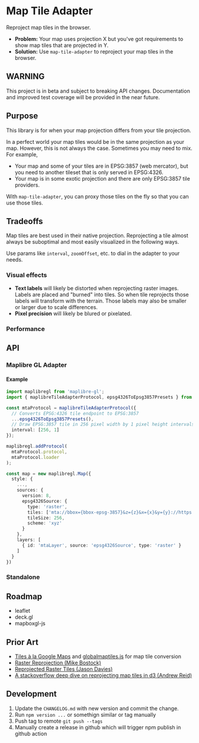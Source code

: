 # Map Tile Adapter
Reproject map tiles in the browser.
- **Problem:** Your map uses projection X but you've got requirements to show map tiles that are projected in Y.
- **Solution:** Use `map-tile-adapter` to reproject your map tiles in the browser.

## WARNING
This project is in beta and subject to breaking API changes. Documentation and improved test coverage will be provided in the near future.

## Purpose 
This library is for when your map projection differs from your tile projection. 

In a perfect world your map tiles would be in the same projection as your map. However, this is not always the case. Sometimes you may need to mix. For example,
- Your map and some of your tiles are in EPSG:3857 (web mercator), but you need to another tileset that is only served in EPSG:4326. 
- Your map is in some exotic projection and there are only EPSG:3857 tile providers.

With `map-tile-adapter`, you can proxy those tiles on the fly so that you can use those tiles.

## Tradeoffs
Map tiles are best used in their native projection. Reprojecting a tile almost always be suboptimal and most easily visualized in the following ways.

Use params like `interval`, `zoomOffset`, etc. to dial in the adapter to your needs.

### Visual effects
- **Text labels** will likely be distorted when reprojecting raster images. Labels are placed and "burned" into tiles. So when tile reprojects those labels will transform with the terrain. Those labels may also be smaller or larger due to scale differences.
- **Pixel precision** will likely be blured or pixelated.

### Performance

## API

### Maplibre GL Adapter

#### Example 
```typescript
import maplibregl from 'maplibre-gl';
import { maplibreTileAdapterProtocol, epsg4326ToEpsg3857Presets } from 'map-tile-adapter';

const mtaProtocol = maplibreTileAdapterProtocol({
  // Converts EPSG:4326 tile endpoint to EPSG:3857
  ...epsg4326ToEpsg3857Presets(),
  // Draw EPSG:3857 tile in 256 pixel width by 1 pixel height intervals (more accurate latitude)
  interval: [256, 1] 
});

maplibregl.addProtocol(
  mtaProtocol.protocol, 
  mtaProtocol.loader
);

const map = new maplibregl.Map({
  style: {
    ...,
    sources: {
      version: 8,
      epsg4326Source: {
        type: 'raster',
        tiles: ['mta://bbox={bbox-epsg-3857}&z={z}&x={x}&y={y}://https://api.tilehost.com/map/{sz}/{sx}/{sy}.png'],
        tileSize: 256,
        scheme: 'xyz'
      } 
    },
    layers: [
      { id: 'mtaLayer', source: 'epsg4326Source', type: 'raster' }
    ]
  }
})
```

### Standalone 

## Roadmap
- leaflet
- deck.gl
- mapboxgl-js

## Prior Art
- [Tiles à la Google Maps](https://www.maptiler.com/google-maps-coordinates-tile-bounds-projection/) and [globalmaptiles.js](https://github.com/datalyze-solutions/globalmaptiles/blob/master/globalmaptiles.js) for map tile conversion
- [Raster Reprojection (Mike Bostock)](https://bl.ocks.org/mbostock/4329423)
- [Reprojected Raster Tiles (Jason Davies)](https://www.jasondavies.com/maps/raster/)
- [A stackoverflow deep dive on reprojecting map tiles in d3 (Andrew Reid)](https://stackoverflow.com/a/56642588)

## Development
1. Update the `CHANGELOG.md` with new version and commit the change.
1. Run `npm version ...` or somethign similar or tag manually
1. Push tag to remote `git push --tags`
1. Manually create a release in github which will trigger npm publish in github action
